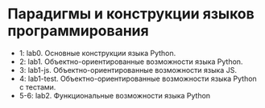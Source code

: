 # Парадигмы и конструкции языков программирования	

+ 1: lab0. Основные конструкции языка Python.
+ 2: lab1. Объектно-ориентированные возможности языка Python.
+ 3: lab1-js. Объектно-ориентированные возможности языка JS.
+ 4: lab1-test. Объектно-ориентированные возможности языка Python с тестами.  
+ 5-6: lab2. Функциональные возможности языка Python
